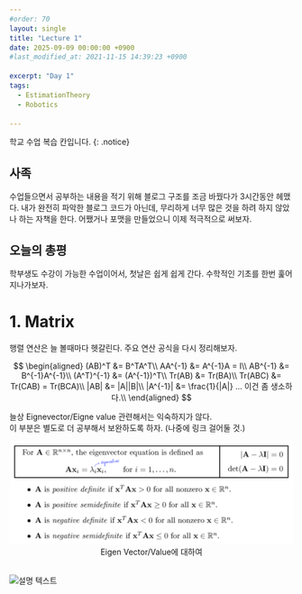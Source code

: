 ```yaml
---
#order: 70
layout: single
title: "Lecture 1"
date: 2025-09-09 00:00:00 +0900
#last_modified_at: 2021-11-15 14:39:23 +0900

excerpt: "Day 1"
tags:
  - EstimationTheory
  - Robotics
  
---
```


학교 수업 복습 칸입니다. 
{: .notice}


## 사족

수업들으면서 공부하는 내용을 적기 위해 블로그 구조를 조금 바꿨다가 3시간동안 헤맸다. 
내가 완전히 파악한 블로그 코드가 아닌데, 무리하게 너무 많은 것을 하려 하지 않았나 하는 자책을 한다. 
어쨌거나 포맷을 만들었으니 이제 적극적으로 써보자. 


## 오늘의 총평

학부생도 수강이 가능한 수업이어서, 첫날은 쉽게 쉽게 간다. 
수학적인 기초를 한번 훑어 지나가보자. 


# 1. Matrix

행렬 연산은 늘 볼때마다 헷갈린다. 주요 연산 공식을 다시 정리해보자. 

$$ 
\begin{aligned}
(AB)^T &= B^TA^T\\
 AA^{-1} &= A^{-1}A = I\\
 AB^{-1} &= B^{-1}A^{-1}\\
 (A^T)^{-1} &= (A^{-1})^T\\
 Tr(AB) &= Tr(BA)\\
 Tr(ABC) &= Tr(CAB) = Tr(BCA)\\
 |AB| &= |A||B|\\
 |A^{-1}| &= \frac{1}{|A|}    ... 이건 좀 생소하다.\\
   \end{aligned}
 $$

늘상 Eignevector/Eigne value 관련해서는 익숙하지가 않다.   
이 부분은 별도로 더 공부해서 보완하도록 하자. (나중에 링크 걸어둘 것.)

<div style="text-align: center;">
  <img src="/assets/images/robotics/estimation_lec1_1.png" alt="고유값 특성">
  <figcaption>Eigen Vector/Value에 대하여 <br> <br> </figcaption>
</div>

![설명 텍스트](../../assets/robotics/estimation_lec1_1.png)
